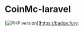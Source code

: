 # CoinMc-laravel 
[![PHP version](https://badge.fury.io/ph/andskur%2Fcoinmc.svg)](https://badge.fury.